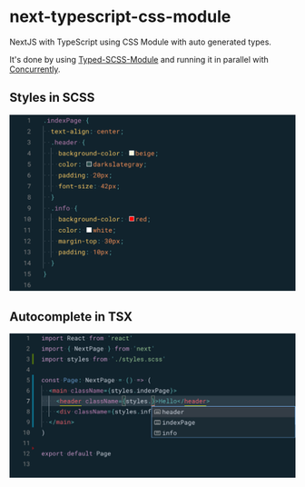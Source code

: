 # next-typescript-css-module

NextJS with TypeScript using CSS Module with auto generated types.

It's done by using [Typed-SCSS-Module](https://www.npmjs.com/package/typed-scss-modules) and running it in parallel with [Concurrently](https://www.npmjs.com/package/concurrently).

## Styles in SCSS

![Screenshot SCSS](./docs/screenshot-scss.png)

## Autocomplete in TSX

![Screenshot SCSS](./docs/screenshot-tsx.png)
